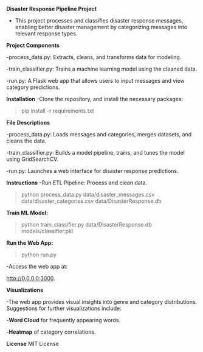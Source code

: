 **Disaster Response Pipeline Project**
- This project processes and classifies disaster response messages, enabling better disaster management by categorizing messages into relevant response types.


**Project Components**

-process_data.py: Extracts, cleans, and transforms data for modeling.

-train_classifier.py: Trains a machine learning model using the cleaned data.

-run.py: A Flask web app that allows users to input messages and view category predictions.


**Installation**
-Clone the repository, and install the necessary packages:
> pip install -r requirements.txt
 

**File Descriptions**

-process_data.py: Loads messages and categories, merges datasets, and cleans the data.

-train_classifier.py: Builds a model pipeline, trains, and tunes the model using GridSearchCV.

-run.py: Launches a web interface for disaster response predictions.



**Instructions**
-Run ETL Pipeline: Process and clean data.

>python process_data.py data/disaster_messages.csv data/disaster_categories.csv data/DisasterResponse.db

**Train ML Model:**

>python train_classifier.py data/DisasterResponse.db models/classifier.pkl


**Run the Web App:**

>python run.py


-Access the web app at:

http://0.0.0.0:3000.

**Visualizations**

-The web app provides visual insights into genre and category distributions. Suggestions for further visualizations include:

-**Word Cloud** for frequently appearing words.

-**Heatmap** of category correlations.


**License**
MIT License
